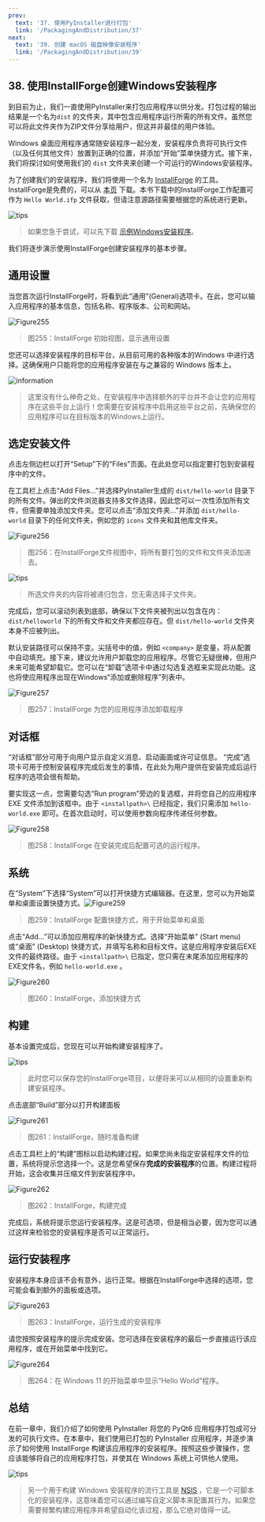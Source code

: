 ```yaml
---
prev:
  text: '37. 使用PyInstaller进行打包'
  link: '/PackagingAndDistribution/37'
next:
  text: '39. 创建 macOS 磁盘映像安装程序'
  link: '/PackagingAndDistribution/39'
---
```


## 38. 使用InstallForge创建Windows安装程序

到目前为止，我们一直使用PyInstaller来打包应用程序以供分发。打包过程的输出结果是一个名为`dist` 的文件夹，其中包含应用程序运行所需的所有文件。虽然您可以将此文件夹作为ZIP文件分享给用户，但这并非最佳的用户体验。

Windows 桌面应用程序通常随安装程序一起分发，安装程序负责将可执行文件（以及任何其他文件）放置到正确的位置，并添加“开始”菜单快捷方式。接下来，我们将探讨如何使用我们的 `dist` 文件夹来创建一个可运行的Windows安装程序。

为了创建我们的安装程序，我们将使用一个名为 [InstallForge](https://installforge.net/) 的工具。InstallForge是免费的，可以从 [本页](https://installforge.net/download/) 下载。本书下载中的InstallForge工作配置可作为 `Hello World.ifp` 文件获取，但请注意源路径需要根据您的系统进行更新。

![tips](tips.png)

> 如果您急于尝试，可以先下载 [示例Windows安装程序](https://downloads.pythonguis.com/DemoAppInstallforge.exe)。

我们将逐步演示使用InstallForge创建安装程序的基本步骤。

## 通用设置

当您首次运行InstallForge时，将看到此“通用”(General)选项卡。在此，您可以输入应用程序的基本信息，包括名称、程序版本、公司和网站。

![Figure255](Figure255.png)

> 图255：InstallForge 初始视图，显示通用设置

您还可以选择安装程序的目标平台，从目前可用的各种版本的Windows 中进行选择。这确保用户只能将您的应用程序安装在与之兼容的 Windows 版本上。

![information](information.png)

> 这里没有什么神奇之处，在安装程序中选择额外的平台并不会让您的应用程序在这些平台上运行！您需要在安装程序中启用这些平台之前，先确保您的应用程序可以在目标版本的Windows上运行。

## 选定安装文件

点击左侧边栏以打开“Setup”下的“Files”页面。在此处您可以指定要打包到安装程序中的文件。

在工具栏上点击“Add Files…”并选择PyInstaller生成的 `dist/hello-world` 目录下的所有文件。弹出的文件浏览器支持多文件选择，因此您可以一次性添加所有文件，但需要单独添加文件夹。您可以点击“添加文件夹…”并添加 `dist/hello-world` 目录下的任何文件夹，例如您的 `icons` 文件夹和其他库文件夹。

![Figure256](Figure256.png)

> 图256：在InstallForge文件视图中，将所有要打包的文件和文件夹添加进去。

![tips](tips.png)

> 所选文件夹的内容将被递归包含，您无需选择子文件夹。

完成后，您可以滚动列表到底部，确保以下文件夹被列出以包含在内：`dist/helloworld` 下的所有文件和文件夹都应存在。但 `dist/hello-world` 文件夹本身不应被列出。

默认安装路径可以保持不变。尖括号中的值，例如 `<company>` 是变量，将从配置中自动填充。接下来，建议允许用户卸载您的应用程序。尽管它无疑很棒，但用户未来可能希望卸载它。您可以在“卸载”选项卡中通过勾选复选框来实现此功能。这也将使应用程序出现在Windows“添加或删除程序”列表中。

![Figure257](Figure257.png)

> 图257：InstallForge 为您的应用程序添加卸载程序

## 对话框

“对话框”部分可用于向用户显示自定义消息、启动画面或许可证信息。 “完成”选项卡可用于控制安装程序完成后发生的事情，在此处为用户提供在安装完成后运行程序的选项会很有帮助。

要实现这一点，您需要勾选“Run program”旁边的复选框，并将您自己的应用程序 EXE 文件添加到该框中。由于 `<installpath>\` 已经指定，我们只需添加 `hello-world.exe` 即可。在首次启动时，可以使用参数向程序传递任何参数。

![Figure258](Figure258.png)

> 图258：InstallForge 在安装完成后配置可选的运行程序。

## 系统

在“System”下选择“System”可以打开快捷方式编辑器。在这里，您可以为开始菜单和桌面设置快捷方式。![Figure259](Figure259.png)

> 图259：InstallForge 配置快捷方式，用于开始菜单和桌面

点击“Add…”可以添加应用程序的新快捷方式。选择“开始菜单” (Start
menu) 或“桌面” (Desktop) 快捷方式，并填写名称和目标文件。这是应用程序安装后EXE文件的最终路径。由于 `<installpath>\` 已指定，您只需在末尾添加应用程序的EXE文件名，例如 `hello-world.exe` 。

![Figure260](Figure260.png)

> 图260：InstallForge，添加快捷方式

## 构建

基本设置完成后，您现在可以开始构建安装程序了。

![tips](tips.png)

> 此时您可以保存您的InstallForge项目，以便将来可以从相同的设置重新构建安装程序。

点击底部“Build”部分以打开构建面板

![Figure261](Figure261.png)

> 图261：InstallForge，随时准备构建

点击工具栏上的“构建”图标以启动构建过程。如果您尚未指定安装程序文件的位置，系统将提示您选择一个。这是您希望保存**完成的安装程序**的位置。构建过程将开始，这会收集并压缩文件到安装程序中。

![Figure262](Figure262.png)

> 图262：InstallForge，构建完成

完成后，系统将提示您运行安装程序。这是可选项，但是相当必要，因为您可以通过这样来检验您的安装程序是否可以正常运行。

## 运行安装程序

安装程序本身应该不会有意外，运行正常。根据在InstallForge中选择的选项，您可能会看到额外的面板或选项。

![Figure263](Figure263.png)

> 图263：InstallForge，运行生成的安装程序

请您按照安装程序的提示完成安装。您可选择在安装程序的最后一步直接运行该应用程序，或在开始菜单中找到它。

![Figure264](Figure264.png)

> 图264：在 Windows 11 的开始菜单中显示“Hello World”程序。

## 总结

在前一章中，我们介绍了如何使用 PyInstaller 将您的 PyQt6 应用程序打包成可分发的可执行文件。在本章中，我们使用已打包的 PyInstaller 应用程序，并逐步演示了如何使用 InstallForge 构建该应用程序的安装程序。按照这些步骤操作，您应该能够将自己的应用程序打包，并使其在 Windows 系统上可供他人使用。

![tips](tips.png)

> 另一个用于构建 Windows 安装程序的流行工具是 [NSIS](https://nsis.sourceforge.io/Main_Page) ，它是一个可脚本化的安装程序，这意味着您可以通过编写自定义脚本来配置其行为。如果您需要频繁构建应用程序并希望自动化该过程，那么它绝对值得一试。
